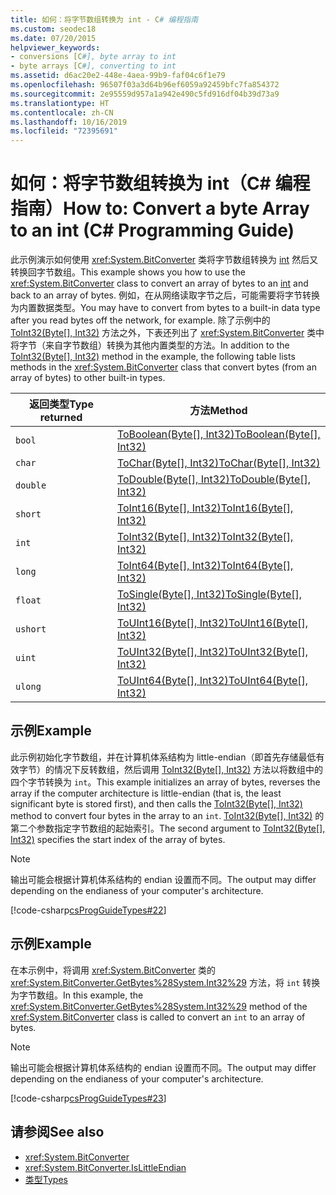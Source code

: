 ```yaml
---
title: 如何：将字节数组转换为 int - C# 编程指南
ms.custom: seodec18
ms.date: 07/20/2015
helpviewer_keywords:
- conversions [C#], byte array to int
- byte arrays [C#], converting to int
ms.assetid: d6ac20e2-448e-4aea-99b9-faf04c6f1e79
ms.openlocfilehash: 96507f03a3d64b96ef6059a92459bfc7fa854372
ms.sourcegitcommit: 2e95559d957a1a942e490c5fd916df04b39d73a9
ms.translationtype: HT
ms.contentlocale: zh-CN
ms.lasthandoff: 10/16/2019
ms.locfileid: "72395691"
---
```

# <a name="how-to-convert-a-byte-array-to-an-int-c-programming-guide"></a><span data-ttu-id="1ae54-102">如何：将字节数组转换为 int（C# 编程指南）</span><span class="sxs-lookup"><span data-stu-id="1ae54-102">How to: Convert a byte Array to an int (C# Programming Guide)</span></span>

<span data-ttu-id="1ae54-103">此示例演示如何使用 <xref:System.BitConverter> 类将字节数组转换为 [int](../../language-reference/builtin-types/integral-numeric-types.md) 然后又转换回字节数组。</span><span class="sxs-lookup"><span data-stu-id="1ae54-103">This example shows you how to use the <xref:System.BitConverter> class to convert an array of bytes to an [int](../../language-reference/builtin-types/integral-numeric-types.md) and back to an array of bytes.</span></span> <span data-ttu-id="1ae54-104">例如，在从网络读取字节之后，可能需要将字节转换为内置数据类型。</span><span class="sxs-lookup"><span data-stu-id="1ae54-104">You may have to convert from bytes to a built-in data type after you read bytes off the network, for example.</span></span> <span data-ttu-id="1ae54-105">除了示例中的 [ToInt32(Byte\[\], Int32)](xref:System.BitConverter.ToInt32(System.Byte[],System.Int32)) 方法之外，下表还列出了 <xref:System.BitConverter> 类中将字节（来自字节数组）转换为其他内置类型的方法。</span><span class="sxs-lookup"><span data-stu-id="1ae54-105">In addition to the [ToInt32(Byte\[\], Int32)](xref:System.BitConverter.ToInt32(System.Byte[],System.Int32)) method in the example, the following table lists methods in the <xref:System.BitConverter> class that convert bytes (from an array of bytes) to other built-in types.</span></span>

|<span data-ttu-id="1ae54-106">返回类型</span><span class="sxs-lookup"><span data-stu-id="1ae54-106">Type returned</span></span>|<span data-ttu-id="1ae54-107">方法</span><span class="sxs-lookup"><span data-stu-id="1ae54-107">Method</span></span>|
|-------------------|------------|
|`bool`|<span data-ttu-id="1ae54-108">[ToBoolean(Byte\[\], Int32)](xref:System.BitConverter.ToBoolean(System.Byte[],System.Int32))</span><span class="sxs-lookup"><span data-stu-id="1ae54-108">[ToBoolean(Byte\[\], Int32)](xref:System.BitConverter.ToBoolean(System.Byte[],System.Int32))</span></span>|
|`char`|<span data-ttu-id="1ae54-109">[ToChar(Byte\[\], Int32)](xref:System.BitConverter.ToChar(System.Byte[],System.Int32))</span><span class="sxs-lookup"><span data-stu-id="1ae54-109">[ToChar(Byte\[\], Int32)](xref:System.BitConverter.ToChar(System.Byte[],System.Int32))</span></span>|
|`double`|<span data-ttu-id="1ae54-110">[ToDouble(Byte\[\], Int32)](xref:System.BitConverter.ToDouble(System.Byte[],System.Int32))</span><span class="sxs-lookup"><span data-stu-id="1ae54-110">[ToDouble(Byte\[\], Int32)](xref:System.BitConverter.ToDouble(System.Byte[],System.Int32))</span></span>|
|`short`|<span data-ttu-id="1ae54-111">[ToInt16(Byte\[\], Int32)](xref:System.BitConverter.ToInt16(System.Byte[],System.Int32))</span><span class="sxs-lookup"><span data-stu-id="1ae54-111">[ToInt16(Byte\[\], Int32)](xref:System.BitConverter.ToInt16(System.Byte[],System.Int32))</span></span>|
|`int`|<span data-ttu-id="1ae54-112">[ToInt32(Byte\[\], Int32)](xref:System.BitConverter.ToInt32(System.Byte[],System.Int32))</span><span class="sxs-lookup"><span data-stu-id="1ae54-112">[ToInt32(Byte\[\], Int32)](xref:System.BitConverter.ToInt32(System.Byte[],System.Int32))</span></span>|
|`long`|<span data-ttu-id="1ae54-113">[ToInt64(Byte\[\], Int32)](xref:System.BitConverter.ToInt64(System.Byte[],System.Int32))</span><span class="sxs-lookup"><span data-stu-id="1ae54-113">[ToInt64(Byte\[\], Int32)](xref:System.BitConverter.ToInt64(System.Byte[],System.Int32))</span></span>|
|`float`|<span data-ttu-id="1ae54-114">[ToSingle(Byte\[\], Int32)](xref:System.BitConverter.ToSingle(System.Byte[],System.Int32))</span><span class="sxs-lookup"><span data-stu-id="1ae54-114">[ToSingle(Byte\[\], Int32)](xref:System.BitConverter.ToSingle(System.Byte[],System.Int32))</span></span>|
|`ushort`|<span data-ttu-id="1ae54-115">[ToUInt16(Byte\[\], Int32)](xref:System.BitConverter.ToUInt16(System.Byte[],System.Int32))</span><span class="sxs-lookup"><span data-stu-id="1ae54-115">[ToUInt16(Byte\[\], Int32)](xref:System.BitConverter.ToUInt16(System.Byte[],System.Int32))</span></span>|
|`uint`|<span data-ttu-id="1ae54-116">[ToUInt32(Byte\[\], Int32)](xref:System.BitConverter.ToUInt32(System.Byte[],System.Int32))</span><span class="sxs-lookup"><span data-stu-id="1ae54-116">[ToUInt32(Byte\[\], Int32)](xref:System.BitConverter.ToUInt32(System.Byte[],System.Int32))</span></span>|
|`ulong`|<span data-ttu-id="1ae54-117">[ToUInt64(Byte\[\], Int32)](xref:System.BitConverter.ToUInt64(System.Byte[],System.Int32))</span><span class="sxs-lookup"><span data-stu-id="1ae54-117">[ToUInt64(Byte\[\], Int32)](xref:System.BitConverter.ToUInt64(System.Byte[],System.Int32))</span></span>|

## <a name="example"></a><span data-ttu-id="1ae54-118">示例</span><span class="sxs-lookup"><span data-stu-id="1ae54-118">Example</span></span>

<span data-ttu-id="1ae54-119">此示例初始化字节数组，并在计算机体系结构为 little-endian（即首先存储最低有效字节）的情况下反转数组，然后调用 [ToInt32(Byte\[\], Int32)](xref:System.BitConverter.ToInt32(System.Byte[],System.Int32)) 方法以将数组中的四个字节转换为 `int`。</span><span class="sxs-lookup"><span data-stu-id="1ae54-119">This example initializes an array of bytes, reverses the array if the computer architecture is little-endian (that is, the least significant byte is stored first), and then calls the [ToInt32(Byte\[\], Int32)](xref:System.BitConverter.ToInt32(System.Byte[],System.Int32)) method to convert four bytes in the array to an `int`.</span></span> <span data-ttu-id="1ae54-120">[ToInt32(Byte\[\], Int32)](xref:System.BitConverter.ToInt32(System.Byte[],System.Int32)) 的第二个参数指定字节数组的起始索引。</span><span class="sxs-lookup"><span data-stu-id="1ae54-120">The second argument to [ToInt32(Byte\[\], Int32)](xref:System.BitConverter.ToInt32(System.Byte[],System.Int32)) specifies the start index of the array of bytes.</span></span>

> [!NOTE]
> <span data-ttu-id="1ae54-121">输出可能会根据计算机体系结构的 endian 设置而不同。</span><span class="sxs-lookup"><span data-stu-id="1ae54-121">The output may differ depending on the endianess of your computer's architecture.</span></span>

[!code-csharp[csProgGuideTypes#22](~/samples/snippets/csharp/VS_Snippets_VBCSharp/CsProgGuideTypes/CS/Class1.cs#22)]

## <a name="example"></a><span data-ttu-id="1ae54-122">示例</span><span class="sxs-lookup"><span data-stu-id="1ae54-122">Example</span></span>

<span data-ttu-id="1ae54-123">在本示例中，将调用 <xref:System.BitConverter> 类的 <xref:System.BitConverter.GetBytes%28System.Int32%29> 方法，将 `int` 转换为字节数组。</span><span class="sxs-lookup"><span data-stu-id="1ae54-123">In this example, the <xref:System.BitConverter.GetBytes%28System.Int32%29> method of the <xref:System.BitConverter> class is called to convert an `int` to an array of bytes.</span></span>

> [!NOTE]
> <span data-ttu-id="1ae54-124">输出可能会根据计算机体系结构的 endian 设置而不同。</span><span class="sxs-lookup"><span data-stu-id="1ae54-124">The output may differ depending on the endianess of your computer's architecture.</span></span>

[!code-csharp[csProgGuideTypes#23](~/samples/snippets/csharp/VS_Snippets_VBCSharp/CsProgGuideTypes/CS/Class1.cs#23)]

## <a name="see-also"></a><span data-ttu-id="1ae54-125">请参阅</span><span class="sxs-lookup"><span data-stu-id="1ae54-125">See also</span></span>

- <xref:System.BitConverter>
- <xref:System.BitConverter.IsLittleEndian>
- [<span data-ttu-id="1ae54-126">类型</span><span class="sxs-lookup"><span data-stu-id="1ae54-126">Types</span></span>](./index.md)
